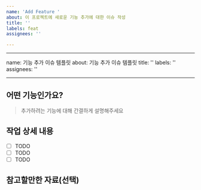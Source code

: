 ```yaml
---
name: 'Add Feature '
about: 이 프로젝트에 새로운 기능 추가에 대한 이슈 작성
title: ''
labels: feat
assignees: ''

---
```


---
name: 기능 추가 이슈 템플릿
about: 기능 추가 이슈 템플릿
title: ''
labels: ''
assignees: ''

---

## 어떤 기능인가요?

> 추가하려는 기능에 대해 간결하게 설명해주세요

## 작업 상세 내용

- [ ] TODO
- [ ] TODO
- [ ] TODO

## 참고할만한 자료(선택) 
